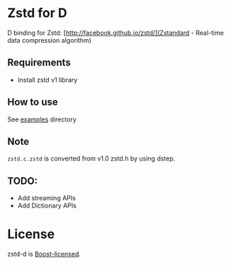 # Zstd for D

D binding for Zstd: [http://facebook.github.io/zstd/](Zstandard - Real-time data compression algorithm)

## Requirements

- Install zstd v1 library

## How to use

See [examples](examples/) directory

## Note

`zstd.c.zstd` is converted from v1.0 zstd.h by using dstep.

## TODO:

- Add streaming APIs
- Add Dictionary APIs

# License

zstd-d is [Boost-licensed](LICENSE_1_0.txt).
